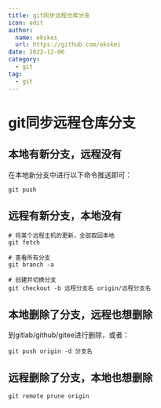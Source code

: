 ```yaml
---
title: git同步远程仓库分支
icon: edit
author:
  name: ekskei
  url: https://github.com/ekskei
date: 2022-12-06
category:
  - git
tag:
  - git
---
```


# git同步远程仓库分支

## 本地有新分支，远程没有
在本地新分支中进行以下命令推送即可：
```shell
git push
```

## 远程有新分支，本地没有
```shell
# 将某个远程主机的更新，全部取回本地
git fetch

# 查看所有分支
git branch -a

# 创建并切换分支
git checkout -b 远程分支名 origin/远程分支名
```

## 本地删除了分支，远程也想删除

到gitlab/github/gitee进行删除，或者：
```shell
git push origin -d 分支名
```

## 远程删除了分支，本地也想删除

```shell
git remote prune origin
```
